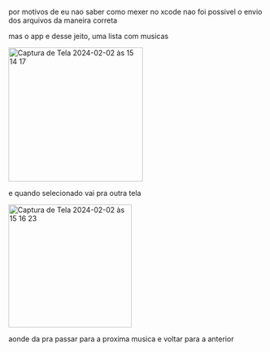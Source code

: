 por motivos de eu nao saber como mexer no xcode nao foi possivel o envio dos arquivos da maneira correta

mas o app e desse jeito, uma lista com musicas 

<img width="264" alt="Captura de Tela 2024-02-02 às 15 14 17" src="https://github.com/felipexn/spotfy-no-swiftUI/assets/108966595/4fbec386-5bf9-44f5-91a1-957dcd8b7221">



e quando selecionado vai pra outra tela

<img width="242" alt="Captura de Tela 2024-02-02 às 15 16 23" src="https://github.com/felipexn/spotfy-no-swiftUI/assets/108966595/c657d6fd-826a-47d2-808b-70d57cb9ea21">

aonde da pra passar para a proxima musica e voltar para a anterior 


